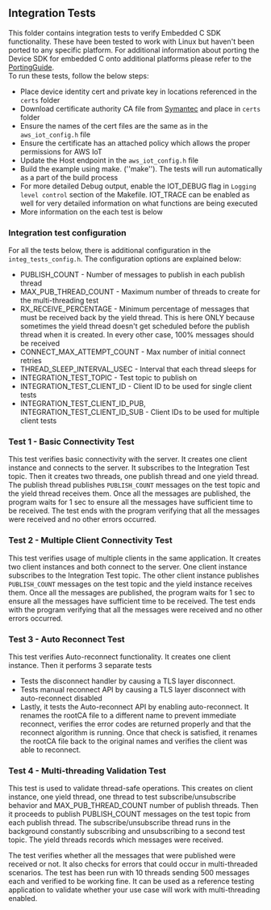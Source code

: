 ## Integration Tests
This folder contains integration tests to verify Embedded C SDK functionality. These have been tested to work with Linux but haven't been ported to any specific platform. For additional information about porting the Device SDK for embedded C onto additional platforms please refer to the [PortingGuide](https://github.com/aws/aws-iot-device-sdk-embedded-c/blob/master/PortingGuide.md/).  
To run these tests, follow the below steps:

 * Place device identity cert and private key in locations referenced in the `certs` folder
 * Download certificate authority CA file from [Symantec](https://www.symantec.com/content/en/us/enterprise/verisign/roots/VeriSign-Class%203-Public-Primary-Certification-Authority-G5.pem) and place in `certs` folder
 * Ensure the names of the cert files are the same as in the `aws_iot_config.h` file
 * Ensure the certificate has an attached policy which allows the proper permissions for AWS IoT
 * Update the Host endpoint in the `aws_iot_config.h` file
 * Build the example using make.  (''make''). The tests will run automatically as a part of the build process
 * For more detailed Debug output, enable the IOT_DEBUG flag in `Logging level control` section of the Makefile. IOT_TRACE can be enabled as well for very detailed information on what functions are being executed
 * More information on the each test is below
 
### Integration test configuration
For all the tests below, there is additional configuration in the `integ_tests_config.h`. The configuration options are explained below:

 * PUBLISH_COUNT - Number of messages to publish in each publish thread
 * MAX_PUB_THREAD_COUNT - Maximum number of threads to create for the multi-threading test
 * RX_RECEIVE_PERCENTAGE - Minimum percentage of messages that must be received back by the yield thread. This is here ONLY because sometimes the yield thread doesn't get scheduled before the publish thread when it is created. In every other case, 100% messages should be received
 * CONNECT_MAX_ATTEMPT_COUNT - Max number of initial connect retries
 * THREAD_SLEEP_INTERVAL_USEC - Interval that each thread sleeps for
 * INTEGRATION_TEST_TOPIC - Test topic to publish on
 * INTEGRATION_TEST_CLIENT_ID - Client ID to be used for single client tests
 * INTEGRATION_TEST_CLIENT_ID_PUB, INTEGRATION_TEST_CLIENT_ID_SUB - Client IDs to be used for multiple client tests
    
### Test 1 - Basic Connectivity Test
This test verifies basic connectivity with the server. It creates one client instance and connects to the server. It subscribes to the Integration Test topic. Then it creates two threads, one publish thread and one yield thread. The publish thread publishes `PUBLISH_COUNT` messages on the test topic and the yield thread receives them. Once all the messages are published, the program waits for 1 sec to ensure all the messages have sufficient time to be received.
The test ends with the program verifying that all the messages were received and no other errors occurred. 

### Test 2 - Multiple Client Connectivity Test
This test verifies usage of multiple clients in the same application. It creates two client instances and both connect to the server. One client instance subscribes to the Integration Test topic. The other client instance publishes `PUBLISH_COUNT` messages on the test topic and the yield instance receives them. Once all the messages are published, the program waits for 1 sec to ensure all the messages have sufficient time to be received.
The test ends with the program verifying that all the messages were received and no other errors occurred.

### Test 3 - Auto Reconnect Test
This test verifies Auto-reconnect functionality. It creates one client instance. Then it performs 3 separate tests

 * Tests the disconnect handler by causing a TLS layer disconnect.
 * Tests manual reconnect API by causing a TLS layer disconnect with auto-reconnect disabled
 * Lastly, it tests the Auto-reconnect API by enabling auto-reconnect. It renames the rootCA file to a different name to prevent immediate reconnect, verifies the error codes are returned properly and that the reconnect algorithm is running. Once that check is satisfied, it renames the rootCA file back to the original names and verifies the client was able to reconnect. 

### Test 4 - Multi-threading Validation Test
This test is used to validate thread-safe operations. This creates on client instance, one yield thread, one thread to test subscribe/unsubscribe behavior and MAX_PUB_THREAD_COUNT number of publish threads. Then it proceeds to publish PUBLISH_COUNT messages on the test topic from each publish thread. The subscribe/unsubscribe thread runs in the background constantly subscribing and unsubscribing to a second test topic. The yield threads records which messages were received.

The test verifies whether all the messages that were published were received or not. It also checks for errors that could occur in multi-threaded scenarios. The test has been run with 10 threads sending 500 messages each and verified to be working fine. It can be used as a reference testing application to validate whether your use case will work with multi-threading enabled.
